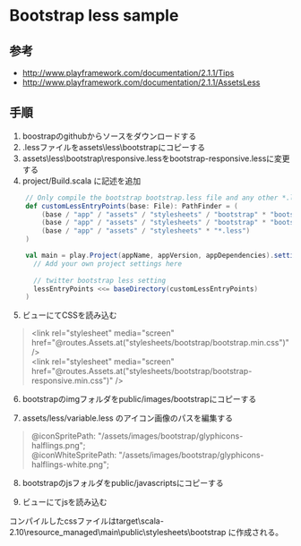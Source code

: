 Bootstrap less sample
=======================

## 参考

* http://www.playframework.com/documentation/2.1.1/Tips
* http://www.playframework.com/documentation/2.1.1/AssetsLess

## 手順


1. boostrapのgithubからソースをダウンロードする
2. .lessファイルをassets\less\bootstrapにコピーする
3. assets\less\bootstrap\responsive.lessをbootstrap-responsive.lessに変更する
4. project/Build.scala に記述を追加
```scala
    // Only compile the bootstrap bootstrap.less file and any other *.less file in the stylesheets directory
    def customLessEntryPoints(base: File): PathFinder = (
        (base / "app" / "assets" / "stylesheets" / "bootstrap" * "bootstrap.less") +++
        (base / "app" / "assets" / "stylesheets" / "bootstrap" * "bootstrap-responsive.less") +++
        (base / "app" / "assets" / "stylesheets" * "*.less")
    )

    val main = play.Project(appName, appVersion, appDependencies).settings(
      // Add your own project settings here   
  
      // twitter bootstrap less setting
      lessEntryPoints <<= baseDirectory(customLessEntryPoints)   
    )
```
5. ビューにてCSSを読み込む
> &lt;link rel="stylesheet" media="screen" href="@routes.Assets.at("stylesheets/bootstrap/bootstrap.min.css")" /><br>
> &lt;link rel="stylesheet" media="screen" href="@routes.Assets.at("stylesheets/bootstrap/bootstrap-responsive.min.css")" />

6. bootstrapのimgフォルダをpublic/images/bootstrapにコピーする

7. assets/less/variable.less のアイコン画像のパスを編集する
> @iconSpritePath:          "/assets/images/bootstrap/glyphicons-halflings.png";<br>
> @iconWhiteSpritePath:     "/assets/images/bootstrap/glyphicons-halflings-white.png";

8. bootstrapのjsフォルダをpublic/javascriptsにコピーする

9. ビューにてjsを読み込む
> <script src="@routes.Assets.at("javascripts/bootstrap.js")"></script>


コンパイルしたcssファイルはtarget\scala-2.10\resource_managed\main\public\stylesheets\bootstrap に作成される。
